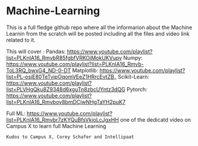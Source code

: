 # Machine-Learning

This is a full fledge github repo where all the informarion about the Machine Learnin from the scratch will be posted including all the files and video link related to it.

This will cover :
  Pandas: https://www.youtube.com/playlist?list=PLKnIA16_RmvbR85fgbfVRKOiMokUKVupy
Numpy: https://www.youtube.com/playlist?list=PLKnIA16_Rmvb-ToL3RQ_bwxG4_ND-0-DT
Matplotlib: https://www.youtube.com/playlist?list=PL-osiE80TeTvipOqomVEeZ1HRrcEvtZB_
Scikit-Learn: https://www.youtube.com/playlist?list=PLVHgQku8Z9348d6xguTn8zbcUYntz3dQG
Pytorch: https://www.youtube.com/playlist?list=PLKnIA16_Rmvboy8bmDCjwNHgTaYH2puK7

Full ML: https://www.youtube.com/playlist?list=PLKnIA16_Rmvbr7zKYQuBfsVkjoLcJgxHH
one of the dedicatd video on Campus X to learn full Machine Learning

`Kudos to Campus X, Corey Schafer and Intellipaat`
